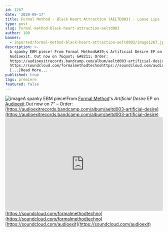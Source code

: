 ```yaml
---
id: 1267
date: '2020-09-17'
title: Formal Method - Black Heart Attraction (AELTD003) - Loose Lips
type: post
slug: formal-method-black-heart-attraction-aeltd003
author: 100
banner:
  - imported/formal-method-black-heart-attraction-aeltd003/image1267.jpeg
description: >-
  A spanky EBM piece! From Formal Method&#39;s Artificial Desire EP on
  Audioexit. Out now on 7&quot; &#8211; Order:
  https://audioexitrecords.bandcamp.com/album/aeltd003-artificial-desire
  https://soundcloud.com/formalmethodtechnohttps://soundcloud.com/audioexit
  [...]Read More...
published: true
tags: premiere
featured: false
---
```

![image](../imported/formal-method-black-heart-attraction-aeltd003/image1267.jpeg)A spanky EBM piece!From [Formal Method](https://formalmethodtechno.bandcamp.com/)'s _Artificial Desire_ EP on [Audioexit](http://www.audioexit.com/).Out now on 7" – Order: [https://audioexitrecords.bandcamp.com/album/aeltd003-artificial-desire](https://audioexitrecords.bandcamp.com/album/aeltd003-artificial-desire)<iframe width='100%' height='300' scrolling='no' frameborder='no' allow='autoplay' src='https://w.soundcloud.com/player/?url=https%3A//api.soundcloud.com/tracks/894935011&color=%23ff5500&auto_play=false&hide_related=false&show_comments=true&show_user=true&show_reposts=false&show_teaser=true'></iframe>[https://soundcloud.com/formalmethodtechno](https://soundcloud.com/formalmethodtechno)  
[https://soundcloud.com/audioexit](https://soundcloud.com/audioexit)